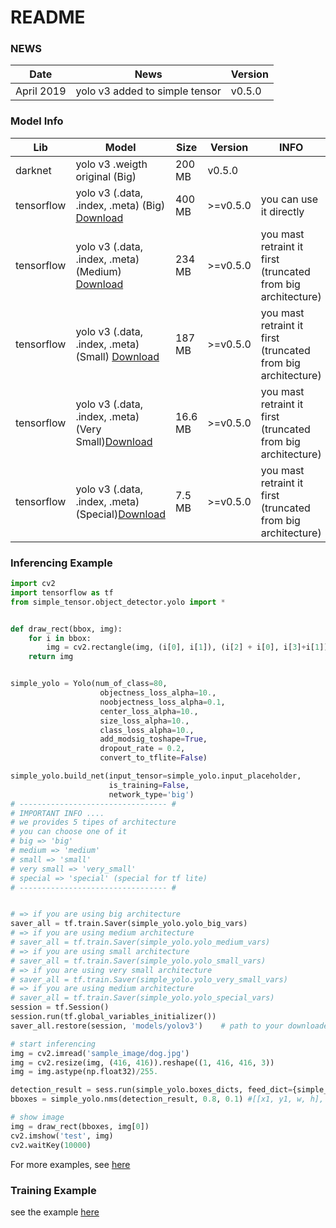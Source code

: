 # README #

### NEWS
| Date       |                                                         News                                                                     |     Version       |
| ---------- | -------------------------------------------------------------------------------------------------------------------------------- | ----------------- |
|April 2019 | yolo v3 added to simple tensor     |      v0.5.0       |


### Model Info

| Lib         |     Model                                                             |     Size          | Version       | INFO |
| ----------- | --------------------------------------------------------------------- | ----------------- | --------------|------|
|  darknet    | yolo v3 .weigth original (Big)                                        |      200 MB       | v0.5.0        |
|  tensorflow | yolo v3 (.data, .index, .meta) (Big) [Download](https://drive.google.com/file/d/1Rsxgtngy8Gl0N7UFdbjSFf1Bvh5U89tQ/view?usp=sharing) | 400 MB | >=v0.5.0 | you can use it directly |
|  tensorflow | yolo v3 (.data, .index, .meta) (Medium) [Download](https://drive.google.com/file/d/1yVRtJO0TRyer_fJIAayejzpYiG2NTLVj/view?usp=sharing)| 234 MB | >=v0.5.0 | you mast retraint it first (truncated from big architecture) |
|  tensorflow | yolo v3 (.data, .index, .meta) (Small) [Download](https://drive.google.com/file/d/1qqkjAtgJwYT4utrp_Dwu1YS1fLQ4Tka0/view?usp=sharing) | 187 MB | >=v0.5.0 | you mast retraint it first (truncated from big architecture)|
|  tensorflow | yolo v3 (.data, .index, .meta) (Very Small)[Download](https://drive.google.com/file/d/1vCDeUE9qQ_IozK5IepNzTdCdbQX8u2Cy/view?usp=sharing)|16.6 MB| >=v0.5.0 | you mast retraint it first (truncated from big architecture) |
|  tensorflow | yolo v3 (.data, .index, .meta) (Special)[Download](https://drive.google.com/file/d/1It4CyR_yqOcz3jUUru3qCHxL3rP2qlR7/view?usp=sharing)|7.5 MB | >=v0.5.0 | you mast retraint it first (truncated from big architecture) |


### Inferencing Example
```python
import cv2
import tensorflow as tf
from simple_tensor.object_detector.yolo import *


def draw_rect(bbox, img):
    for i in bbox:
        img = cv2.rectangle(img, (i[0], i[1]), (i[2] + i[0], i[3]+i[1]), (255,255,0), 2)
    return img


simple_yolo = Yolo(num_of_class=80,
                    objectness_loss_alpha=10., 
                    noobjectness_loss_alpha=0.1, 
                    center_loss_alpha=10., 
                    size_loss_alpha=10., 
                    class_loss_alpha=10.,
                    add_modsig_toshape=True,
                    dropout_rate = 0.2,
                    convert_to_tflite=False) 

simple_yolo.build_net(input_tensor=simple_yolo.input_placeholder, 
                      is_training=False, 
                      network_type='big') 
# --------------------------------- #
# IMPORTANT INFO ....
# we provides 5 tipes of architecture 
# you can choose one of it
# big => 'big'
# medium => 'medium'
# small => 'small'
# very small => 'very_small'
# special => 'special' (special for tf lite)
# --------------------------------- #


# => if you are using big architecture
saver_all = tf.train.Saver(simple_yolo.yolo_big_vars)
# => if you are using medium architecture
# saver_all = tf.train.Saver(simple_yolo.yolo_medium_vars)
# => if you are using small architecture
# saver_all = tf.train.Saver(simple_yolo.yolo_small_vars)
# => if you are using very small architecture
# saver_all = tf.train.Saver(simple_yolo.yolo_very_small_vars)
# => if you are using medium architecture
# saver_all = tf.train.Saver(simple_yolo.yolo_special_vars)
session = tf.Session()
session.run(tf.global_variables_initializer())
saver_all.restore(session, 'models/yolov3')    # path to your downloaded model

# start inferencing
img = cv2.imread('sample_image/dog.jpg')
img = cv2.resize(img, (416, 416)).reshape((1, 416, 416, 3))
img = img.astype(np.float32)/255.

detection_result = sess.run(simple_yolo.boxes_dicts, feed_dict={simple_yolo.input_placeholder: img})
bboxes = simple_yolo.nms(detection_result, 0.8, 0.1) #[[x1, y1, w, h], [...]]

# show image
img = draw_rect(bboxes, img[0])
cv2.imshow('test', img)
cv2.waitKey(10000)
```

For more examples, see [here](https://github.com/fatchur/Simple-Tensor/tree/master/example)

### Training Example
see the example [here](https://github.com/fatchur/Simple-Tensor/tree/master/example)





